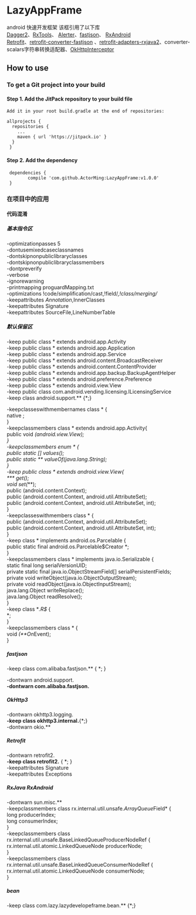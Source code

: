 # LazyAppFrame
android 快速开发框架
该框引用了以下库<br/>
[Dagger2](https://github.com/google/dagger "依赖注入框架配合mvp同时使用让整个项目耦合性更低,方便拓展")、[RxTools](https://github.com/vondear/RxTools "工具类集合")、
[Alerter](https://github.com/Tapadoo/Alerter "顶部alert提示")、[fastjson](https://github.com/alibaba/fastjson "解析json数据")、
[RxAndroid](https://github.com/ReactiveX/RxAndroid "一个在 Java VM 上使用可观测的序列来组成异步的、基于事件的程序的库")
<br/>[Retrofit](https://github.com/square/retrofit "一个针对Android和Java类型安全的http客户端")、[retrofit-converter-fastjson](https://github.com/ligboy/retrofit-converter-fastjson "retrofit json 转换适配器") 、[retrofit-adapters-rxjava2](https://github.com/square/retrofit/tree/master/retrofit-adapters/rxjava2 "retrofit对rxjava 的支持")、converter-scalars字符串转换适配器、[OkHttpInterceptor](https://github.com/square/okhttp/tree/master/okhttp-logging-interceptor "okHttp 拦截器")

## How to use
### To get a Git project into your build
#### Step 1. Add the JitPack repository to your build file
    Add it in your root build.gradle at the end of repositories:
    
    allprojects {
	  repositories {
		...
		maven { url 'https://jitpack.io' }
	  }
     }

#### Step 2. Add the dependency
     dependencies {
     		compile 'com.github.ActorMing:LazyAppFrame:v1.0.0'
     }

### 在项目中的应用


#### 代码混淆


##### 基本指令区

-optimizationpasses 5 <br/>
-dontusemixedcaseclassnames<br/>
-dontskipnonpubliclibraryclasses<br/>
-dontskipnonpubliclibraryclassmembers<br/>
-dontpreverify<br/>
-verbose<br/>
-ignorewarning<br/>
-printmapping proguardMapping.txt<br/>
-optimizations !code/simplification/cast,!field/*,!class/merging/*<br/>
-keepattributes *Annotation*,InnerClasses<br/>
-keepattributes Signature<br/>
-keepattributes SourceFile,LineNumberTable<br/>

##### 默认保留区

-keep public class * extends android.app.Activity<br/>
-keep public class * extends android.app.Application<br/>
-keep public class * extends android.app.Service<br/>
-keep public class * extends android.content.BroadcastReceiver<br/>
-keep public class * extends android.content.ContentProvider<br/>
-keep public class * extends android.app.backup.BackupAgentHelper<br/>
-keep public class * extends android.preference.Preference<br/>
-keep public class * extends android.view.View<br/>
-keep public class com.android.vending.licensing.ILicensingService<br/>
-keep class android.support.** {*;}<br/>

-keepclasseswithmembernames class * {<br/>
    native <methods>;<br/>
}<br/>
-keepclassmembers class * extends android.app.Activity{<br/>
    public void *(android.view.View);<br/>
}<br/>
-keepclassmembers enum * {<br/>
    public static **[] values();<br/>
    public static ** valueOf(java.lang.String);<br/>
}<br/>
-keep public class * extends android.view.View{<br/>
    *** get*();<br/>
    void set*(***);<br/>
    public <init>(android.content.Context);<br/>
    public <init>(android.content.Context, android.util.AttributeSet);<br/>
    public <init>(android.content.Context, android.util.AttributeSet, int);<br/>
}<br/>
-keepclasseswithmembers class * {<br/>
    public <init>(android.content.Context, android.util.AttributeSet);<br/>
    public <init>(android.content.Context, android.util.AttributeSet, int);<br/>
}<br/>
-keep class * implements android.os.Parcelable {<br/>
  public static final android.os.Parcelable$Creator *;<br/>
}<br/>
-keepclassmembers class * implements java.io.Serializable {<br/>
    static final long serialVersionUID;<br/>
    private static final java.io.ObjectStreamField[] serialPersistentFields;<br/>
    private void writeObject(java.io.ObjectOutputStream);<br/>
    private void readObject(java.io.ObjectInputStream);<br/>
    java.lang.Object writeReplace();<br/>
    java.lang.Object readResolve();<br/>
}<br/>
-keep class **.R$* {<br/>
 *;<br/>
}<br/>
-keepclassmembers class * {<br/>
    void *(**On*Event);<br/>
}<br/>

##### fastjson

-keep class com.alibaba.fastjson.** { *; }<br/>

-dontwarn android.support.**<br/>
-dontwarn com.alibaba.fastjson.**<br/>

##### OkHttp3

-dontwarn okhttp3.logging.**<br/>
-keep class okhttp3.internal.**{*;}<br/>
-dontwarn okio.**<br/>

##### Retrofit

-dontwarn retrofit2.**<br/>
-keep class retrofit2.** { *; }<br/>
-keepattributes Signature<br/>
-keepattributes Exceptions<br/>

##### RxJava RxAndroid

-dontwarn sun.misc.** <br/>
-keepclassmembers class rx.internal.util.unsafe.*ArrayQueue*Field* {<br/>
    long producerIndex;<br/>
    long consumerIndex;<br/>
}<br/>
-keepclassmembers class rx.internal.util.unsafe.BaseLinkedQueueProducerNodeRef {<br/>
    rx.internal.util.atomic.LinkedQueueNode producerNode;<br/>
}<br/>
-keepclassmembers class rx.internal.util.unsafe.BaseLinkedQueueConsumerNodeRef {<br/>
    rx.internal.util.atomic.LinkedQueueNode consumerNode;<br/>
}<br/>

##### bean

-keep class com.lazy.lazydevelopeframe.bean.** {*;}<br/>
